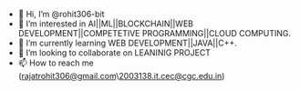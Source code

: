 - 👋 Hi, I’m @rohit306-bit
- 👀 I’m interested in AI||ML||BLOCKCHAIN||WEB DEVELOPMENT||COMPETETIVE PROGRAMMING||CLOUD COMPUTING.
- 🌱 I’m currently learning WEB DEVELOPMENT||JAVA||C++.
- 💞️ I’m looking to collaborate on LEANINIG PROJECT
- 📫 How to reach me (rajatrohit306@gmail.com\\2003138.it.cec@cgc.edu.in)

<!---
rohit306-bit/rohit306-bit is a ✨ special ✨ repository because its `README.md` (this file) appears on your GitHub profile.
You can click the Preview link to take a look at your changes.
--->
